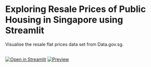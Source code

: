 # Exploring Resale Prices of Public Housing in Singapore using Streamlit
Visualise the resale flat prices data set from Data.gov.sg.
<br>
<br>

[![Open in Streamlit][share_badge]][share_link]
[![Preview][share_img]][share_link]

[share_badge]: https://static.streamlit.io/badges/streamlit_badge_black_white.svg
[share_link]: https://share.streamlit.io/greco1899/streamlit_resale_flat_prices/main/streamlit_resale_flat_prices_app.py
[share_img]: https://raw.githubusercontent.com/Greco1899/streamlit_resale_flat_prices/7611724725ed3db78107cfc66a4959438a683904/app_preview.png

